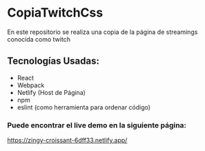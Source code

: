 # CopiaTwitchCss

En este repositorio se realiza una copia de la página de streamings conocida como twitch

## Tecnologías Usadas:
- React
- Webpack
- Netlify (Host de Página)
- npm
- eslint (como herramienta para ordenar código)

### Puede encontrar el live demo en la siguiente página:
https://zingy-croissant-6dff33.netlify.app/
